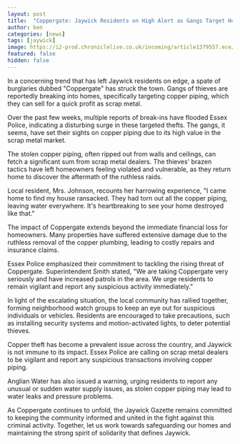 ```yaml
---
layout: post
title:  "Coppergate: Jaywick Residents on High Alert as Gangs Target Homes for Copper Piping"
author: ben
categories: [news]
tags: [jaywick]
image: https://i2-prod.chroniclelive.co.uk/incoming/article1379557.ece/ALTERNATES/s810/several-homes-in-grace-street-walker-have-been-targeted-by-copper-pipe-thieves-221747658.jpg
featured: false
hidden: false
---
```


In a concerning trend that has left Jaywick residents on edge, a spate of burglaries dubbed "Coppergate" has struck the town. Gangs of thieves are reportedly breaking into homes, specifically targeting copper piping, which they can sell for a quick profit as scrap metal.

Over the past few weeks, multiple reports of break-ins have flooded Essex Police, indicating a disturbing surge in these targeted thefts. The gangs, it seems, have set their sights on copper piping due to its high value in the scrap metal market.

The stolen copper piping, often ripped out from walls and ceilings, can fetch a significant sum from scrap metal dealers. The thieves' brazen tactics have left homeowners feeling violated and vulnerable, as they return home to discover the aftermath of the ruthless raids.

Local resident, Mrs. Johnson, recounts her harrowing experience, "I came home to find my house ransacked. They had torn out all the copper piping, leaving water everywhere. It's heartbreaking to see your home destroyed like that."

The impact of Coppergate extends beyond the immediate financial loss for homeowners. Many properties have suffered extensive damage due to the ruthless removal of the copper plumbing, leading to costly repairs and insurance claims.

Essex Police emphasized their commitment to tackling the rising threat of Coppergate. Superintendent Smith stated, "We are taking Coppergate very seriously and have increased patrols in the area. We urge residents to remain vigilant and report any suspicious activity immediately."

In light of the escalating situation, the local community has rallied together, forming neighborhood watch groups to keep an eye out for suspicious individuals or vehicles. Residents are encouraged to take precautions, such as installing security systems and motion-activated lights, to deter potential thieves.

Copper theft has become a prevalent issue across the country, and Jaywick is not immune to its impact. Essex Police are calling on scrap metal dealers to be vigilant and report any suspicious transactions involving copper piping.

Anglian Water has also issued a warning, urging residents to report any unusual or sudden water supply issues, as stolen copper piping may lead to water leaks and pressure problems.

As Coppergate continues to unfold, the Jaywick Gazette remains committed to keeping the community informed and united in the fight against this criminal activity. Together, let us work towards safeguarding our homes and maintaining the strong spirit of solidarity that defines Jaywick.
